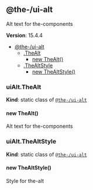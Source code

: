 <!--- Code generated by @the-/script-doc. DO NOT EDIT. -->

<a name="module_@the-/ui-alt"></a>

## @the-/ui-alt
Alt text for the-components

**Version**: 15.4.4  

* [@the-/ui-alt](#module_@the-/ui-alt)
    * [.TheAlt](#module_@the-/ui-alt.TheAlt)
        * [new TheAlt()](#new_module_@the-/ui-alt.TheAlt_new)
    * [.TheAltStyle](#module_@the-/ui-alt.TheAltStyle)
        * [new TheAltStyle()](#new_module_@the-/ui-alt.TheAltStyle_new)

<a name="module_@the-/ui-alt.TheAlt"></a>

### uiAlt.TheAlt
**Kind**: static class of [<code>@the-/ui-alt</code>](#module_@the-/ui-alt)  
<a name="new_module_@the-/ui-alt.TheAlt_new"></a>

#### new TheAlt()
Alt text for the-components

<a name="module_@the-/ui-alt.TheAltStyle"></a>

### uiAlt.TheAltStyle
**Kind**: static class of [<code>@the-/ui-alt</code>](#module_@the-/ui-alt)  
<a name="new_module_@the-/ui-alt.TheAltStyle_new"></a>

#### new TheAltStyle()
Style for the-alt
